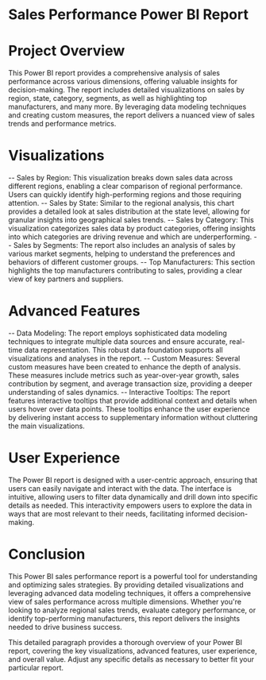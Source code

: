 # Sales Performance Power BI Report

# Project Overview

This Power BI report provides a comprehensive analysis of sales performance across various dimensions, offering valuable insights for decision-making. The report includes detailed visualizations on sales by region, state, category, segments, as well as highlighting top manufacturers, and many more. By leveraging data modeling techniques and creating custom measures, the report delivers a nuanced view of sales trends and performance metrics.

# Visualizations

-- Sales by Region: This visualization breaks down sales data across different regions, enabling a clear comparison of regional performance. Users can quickly identify high-performing regions and those requiring attention.
-- Sales by State: Similar to the regional analysis, this chart provides a detailed look at sales distribution at the state level, allowing for granular insights into geographical sales trends.
-- Sales by Category: This visualization categorizes sales data by product categories, offering insights into which categories are driving revenue and which are underperforming.
-- Sales by Segments: The report also includes an analysis of sales by various market segments, helping to understand the preferences and behaviors of different customer groups.
-- Top Manufacturers: This section highlights the top manufacturers contributing to sales, providing a clear view of key partners and suppliers.

# Advanced Features
-- Data Modeling: The report employs sophisticated data modeling techniques to integrate multiple data sources and ensure accurate, real-time data representation. This robust data foundation supports all visualizations and analyses in the report.
-- Custom Measures: Several custom measures have been created to enhance the depth of analysis. These measures include metrics such as year-over-year growth, sales contribution by segment, and average transaction size, providing a deeper understanding of sales dynamics.
-- Interactive Tooltips: The report features interactive tooltips that provide additional context and details when users hover over data points. These tooltips enhance the user experience by delivering instant access to supplementary information without cluttering the main visualizations.

# User Experience
The Power BI report is designed with a user-centric approach, ensuring that users can easily navigate and interact with the data. The interface is intuitive, allowing users to filter data dynamically and drill down into specific details as needed. This interactivity empowers users to explore the data in ways that are most relevant to their needs, facilitating informed decision-making.

# Conclusion
This Power BI sales performance report is a powerful tool for understanding and optimizing sales strategies. By providing detailed visualizations and leveraging advanced data modeling techniques, it offers a comprehensive view of sales performance across multiple dimensions. Whether you're looking to analyze regional sales trends, evaluate category performance, or identify top-performing manufacturers, this report delivers the insights needed to drive business success.

This detailed paragraph provides a thorough overview of your Power BI report, covering the key visualizations, advanced features, user experience, and overall value. Adjust any specific details as necessary to better fit your particular report.









